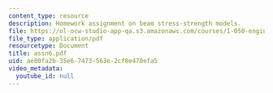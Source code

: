 ```yaml
---
content_type: resource
description: Homework assignment on beam stress-strength models.
file: https://ol-ocw-studio-app-qa.s3.amazonaws.com/courses/1-050-engineering-mechanics-i-fall-2007/ae80fa2b35e67473563e2cf8e470efa5_assn6.pdf
file_type: application/pdf
resourcetype: Document
title: assn6.pdf
uid: ae80fa2b-35e6-7473-563e-2cf8e470efa5
video_metadata:
  youtube_id: null
---
```

